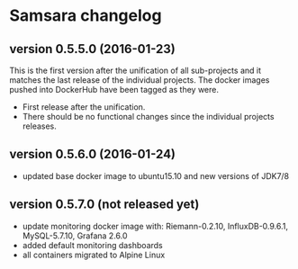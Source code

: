 # Samsara changelog


## version 0.5.5.0 (2016-01-23)

This is the first version after the unification of all sub-projects and it matches
the last release of the individual projects.
The docker images pushed into DockerHub have been tagged as they were.

  * First release after the unification.
  * There should be no functional changes since the individual projects releases.


## version 0.5.6.0 (2016-01-24)

  * updated base docker image to ubuntu15.10 and new versions of JDK7/8

## version 0.5.7.0 (not released yet)

  * update monitoring docker image with: Riemann-0.2.10, InfluxDB-0.9.6.1, MySQL-5.7.10, Grafana 2.6.0
  * added default monitoring dashboards
  * all containers migrated to Alpine Linux
